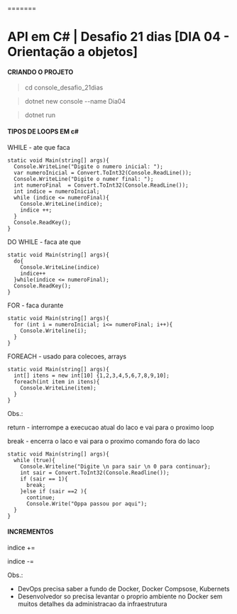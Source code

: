 =======
# API em C# | Desafio 21 dias [DIA 04 - Orientação a objetos]
#### CRIANDO O PROJETO
> cd  console_desafio_21dias

> dotnet new console --name Dia04
 
> dotnet run


#### TIPOS DE LOOPS EM c#

WHILE - ate que faca

``` 
static void Main(string[] args){
  Console.WriteLine("Digite o numero inicial: ");
  var numeroInicial = Convert.ToInt32(Console.ReadLine());
  Console.WriteLine("Digite o numer final: ");
  int numeroFinal  = Convert.ToInt32(Console.ReadLine());
  int indice = numeroInicial;
  while (indice <= numeroFinal){
    Console.WriteLine(indice);
    indice ++;
  }
  Console.ReadKey();
}
```

DO WHILE - faca ate que
```
static void Main(string[] args){
  do{
    Console.WriteLine(indice)
    indice++
  }while(indice <= numeroFinal);
  Console.ReadKey();
}
```

FOR - faca durante 
```
static void Main(string[] args){
  for (int i = numeroInicial; i<= numeroFinal; i++){
    Console.Writeline(i);
  }
}
```

FOREACH - usado para colecoes, arrays
```
static void Main(string[] args){
  int[] itens = new int[10] {1,2,3,4,5,6,7,8,9,10];
  foreach(int item in itens){
    Console.WriteLine(item);
  }
}
```
Obs.:

return - interrompe a execucao atual do laco e vai para o proximo loop

break  - encerra o laco e vai para o proximo comando fora do laco

```
static void Main(string[] args){
  while (true){
    Console.Writeline("Digite \n para sair \n 0 para continuar};
    int sair = Convert.ToInt32(Console.Readline());
    if (sair == 1){
      break;
    }else if (sair ==2 ){
      continue;
      Console.Write("Oppa passou por aqui");
  }
}
```


#### INCREMENTOS

indice +=

indice -=


Obs.:
- DevOps precisa saber a fundo de Docker, Docker Compsose, Kubernets
- Desenvolvedor so precisa levantar o proprio ambiente no Docker sem muitos detalhes da administracao da infraestrutura